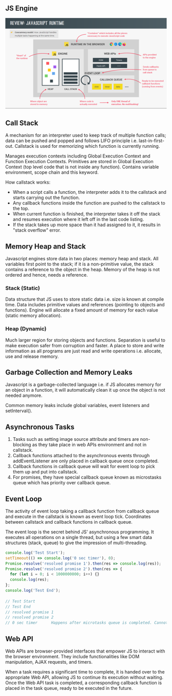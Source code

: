 ## JS Engine

<img src="../assets/js_runtime.PNG">

## Call Stack

A mechanism for an interpreter used to keep track of multiple function calls; data can be pushed and popped and follows LIFO principle i.e. last-in-first-out. Callstack is used for memorizing which function is currently running.

Manages execution contexts including Global Execution Context and Function Execution Contexts. Primitives are stored in Global Execution Context (top level code that is not inside any function). Contains variable environment, scope chain and this keyword.

How callstack works:

- When a script calls a function, the interpreter adds it to the callstack and starts carrying out the function.
- Any callback functions inside the function are pushed to the callstack to the top.
- When current function is finished, the interpreter takes it off the stack and resumes execution where it left off in the last code listing.
- If the stack takes up more space than it had assigned to it, it results in "stack overflow" error.

## Memory Heap and Stack

Javascript engines store data in two places: memory heap and stack. All variables first point to the stack; if it is a non-primitive value, the stack contains a reference to the object in the heap. Memory of the heap is not ordered and hence, needs a reference.

### Stack (Static)

Data structure that JS uses to store static data i.e. size is known at compile time. Data includes primitive values and references (pointing to objects and functions). Engine will allocate a fixed amount of memory for each value (static memory allocation).

### Heap (Dynamic)

Much larger region for storing objects and functions. Separation is useful to make execution safer from corruption and faster. A place to store and write information as all programs are just read and write operations i.e. allocate, use and release memory.

## Garbage Collection and Memory Leaks

Javascript is a garbage-collected language i.e. if JS allocates memory for an object in a function, it will automatically clean it up once the object is not needed anymore.

Common memory leaks include global variables, event listeners and setInterval().

## Asynchronous Tasks

1. Tasks such as setting image source attribute and timers are non-blocking as they take place in web APIs environment and not in callstack.
2. Callback functions attached to the asynchronous events through addEventListener are only placed in callback queue once completed.
3. Callback functions in callback queue will wait for event loop to pick them up and put into callstack.
4. For promises, they have special callback queue known as microstasks queue which has priority over callback queue.

## Event Loop

The activity of event loop taking a callback function from callback queue and execute in the callstack is known as event loop tick. Coordinates between callstack and callback functions in callback queue.

The event loop is the secret behind JS' asynchronous programming. It executes all operations on a single thread, but using a few smart data structures (stack, queue) to give the impression of multi-threading.

```js
console.log('Test Start');
setTimeout(() => console.log('0 sec timer'), 0);
Promise.resolve('resolved promise 1').then(res => console.log(res));
Promise.resolve('resolved promise 2').then(res => {
  for (let i = 0; i < 1000000000; i++) {}
  console.log(res);
};
console.log('Test End');

// Test Start
// Test End
// resolved promise 1
// resolved promise 2
// 0 sec timer      Happens after microtasks queue is completed. Cannot do high precision tasks with Javascript timers.
```

## Web API

Web APIs are browser-provided interfaces that empower JS to interact with the browser environment. They include functionalities like DOM manipulation, AJAX requests, and timers.

When a task requires a significant time to complete, it is handed over to the appropriate Web API, allowing JS to continue its execution without waiting. Once the Web API task is completed, a corresponding callback function is placed in the task queue, ready to be executed in the future.
